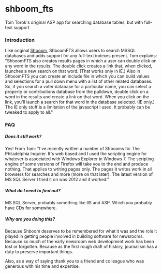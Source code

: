 # shboom_fts

Tom Torok's original ASP app for searching database tables, but with full-text support

### Introduction

Like original [Shboom](https://github.com/dwillis/shboom), ShboomFTS allows users to search MSSQL databases and adds support for any full-text indexes present. Tom explains: "ShboomFTS also creates results pages in which a user can double click on any word in the results. The double click creates a link that, when clicked, launches a new search on that word. (That works only in IE.) Also in ShboomFTS you can create an include file in which you can build values and selections for a pull down menu with a list of other related databases. So, if you search a voter database for a particular name, you can select a property or contributions database from the pulldown, double click on a word in the results and create a link on that word. When you click on the link, you'll launch a search for that word in the database selected. (IE only.) The IE only stuff is a limitation of the javascript I used. It probably can be tweaked to apply to all."

### FAQ

##### Does it still work?

Yes! From Tom: "I've recently written a number of Shbooms for The Philadelphia Inquirer. It's web based and I used the scripting engine for whatever is associated with Windows Explorer in Windows 7. The scripting engine of some versions of Firefox will take you to the end and produce nothing. That applies to writing pages only. The pages it writes work in all browsers for searches and more (more on that later). The latest version of MS SQL Server I tried it on was 2012 and it worked."

##### What do I need to find out?

MS SQL Server, probably something like IIS and ASP. Which you probably have CDs for somewhere.

##### Why are you doing this?

Because Shboom deserves to be remembered for what it was and the role it played in getting people involved in building software for newsrooms. Because so much of the early newsroom web development work has been lost or forgotten. Because as the first rough draft of history, journalism has a duty to preserve important things.

Also, as a way of saying thank you to a friend and colleague who was generous with his time and expertise.
